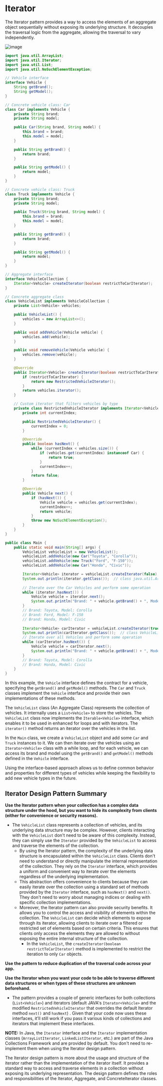 # Iterator
The Iterator pattern provides a way to access the elements of an aggregate object sequentially without exposing its underlying structure. It decouples the traversal logic from the aggregate, allowing the traversal to vary independently.

![image](https://github.com/boushphong/Design-Patterns/assets/59940078/39794cea-a755-46d9-83d5-430f1e6a3643)

```java
import java.util.ArrayList;
import java.util.Iterator;
import java.util.List;
import java.util.NoSuchElementException;

// Vehicle interface
interface Vehicle {
    String getBrand();
    String getModel();
}

// Concrete vehicle class: Car
class Car implements Vehicle {
    private String brand;
    private String model;

    public Car(String brand, String model) {
        this.brand = brand;
        this.model = model;
    }

    public String getBrand() {
        return brand;
    }

    public String getModel() {
        return model;
    }
}

// Concrete vehicle class: Truck
class Truck implements Vehicle {
    private String brand;
    private String model;

    public Truck(String brand, String model) {
        this.brand = brand;
        this.model = model;
    }

    public String getBrand() {
        return brand;
    }

    public String getModel() {
        return model;
    }
}

// Aggregate interface
interface VehicleCollection {
    Iterator<Vehicle> createIterator(boolean restrictToCarIterator);
}

// Concrete aggregate class
class VehicleList implements VehicleCollection {
    private List<Vehicle> vehicles;

    public VehicleList() {
        vehicles = new ArrayList<>();
    }

    public void addVehicle(Vehicle vehicle) {
        vehicles.add(vehicle);
    }

    public void removeVehicle(Vehicle vehicle) {
        vehicles.remove(vehicle);
    }

    @Override
    public Iterator<Vehicle> createIterator(boolean restrictToCarIterator) {
        if (restrictToCarIterator) {
            return new RestrictedVehicleIterator();
        }
        return vehicles.iterator();
    }

    // Custom iterator that filters vehicles by type
    private class RestrictedVehicleIterator implements Iterator<Vehicle> {
        private int currentIndex;

        public RestrictedVehicleIterator() {
            currentIndex = 0;
        }

        @Override
        public boolean hasNext() {
            while (currentIndex < vehicles.size()) {
                if (vehicles.get(currentIndex) instanceof Car) {
                    return true;
                }
                currentIndex++;
            }
            return false;
        }

        @Override
        public Vehicle next() {
            if (hasNext()) {
                Vehicle vehicle = vehicles.get(currentIndex);
                currentIndex++;
                return vehicle;
            }
            throw new NoSuchElementException();
        }
    }
}

public class Main {
    public static void main(String[] args) {
        VehicleList vehicleList = new VehicleList();
        vehicleList.addVehicle(new Car("Toyota", "Corolla"));
        vehicleList.addVehicle(new Truck("Ford", "F-150"));
        vehicleList.addVehicle(new Car("Honda", "Civic"));

        Iterator<Vehicle> iterator = vehicleList.createIterator(false);
        System.out.println(iterator.getClass());  // class java.util.ArrayList$Itr
        
        // Iterate over the Car Vehicles and perform some operation
        while (iterator.hasNext()) {
            Vehicle vehicle = iterator.next();
            System.out.println("Brand: " + vehicle.getBrand() + ", Model: " + vehicle.getModel());
        }
        // Brand: Toyota, Model: Corolla
        // Brand: Ford, Model: F-150
        // Brand: Honda, Model: Civic
        
        Iterator<Vehicle> carIterator = vehicleList.createIterator(true);
        System.out.println(carIterator.getClass());  // class VehicleList$RestrictedVehicleIterator
        // Iterate over all Vehicles and perform some operation
        while (carIterator.hasNext()) {
            Vehicle vehicle = carIterator.next();
            System.out.println("Brand: " + vehicle.getBrand() + ", Model: " + vehicle.getModel());
        }
        // Brand: Toyota, Model: Corolla
        // Brand: Honda, Model: Civic
    }
}

```

In this example, the `Vehicle` interface defines the contract for a vehicle, specifying the `getBrand()` and `getModel()` methods. The `Car` and `Truck` classes implement the `Vehicle` interface and provide their own implementations of these methods.

The `VehicleList` class (An Aggregate Class) represents the collection of vehicles. It internally uses a `List<Vehicle>` to store the vehicles. The `VehicleList` class now implements the `Iterable<Vehicle>` interface, which enables it to be used in enhanced for loops and with iterators. The `iterator()` method returns an iterator over the vehicles in the list.

In the `Main` class, we create a `VehicleList` object and add some `Car` and `Truck` instances to it. We can then iterate over the vehicles using an `Iterator<Vehicle>` class with a while loop, and for each vehicle, we can access its brand and model using the `getBrand()` and `getModel()` methods defined in the `Vehicle` interface.

Using the interface-based approach allows us to define common behavior and properties for different types of vehicles while keeping the flexibility to add new vehicle types in the future.

## Iterator Design Pattern Summary
**Use the Iterator pattern when your collection has a complex data structure under the hood, but you want to hide its complexity from clients (either for convenience or security reasons).**

- The `VehicleList` class represents a collection of vehicles, and its underlying data structure may be complex. However, clients interacting with the `VehicleList` don't need to be aware of this complexity. Instead, they can simply use the `Iterator` provided by the `VehicleList` to access and traverse the elements of the collection.
  - By using the Iterator pattern, the complexity of the underlying data structure is encapsulated within the `VehicleList` class. Clients don't need to understand or directly manipulate the internal representation of the collection. They rely on the `Iterator` interface, which provides a uniform and convenient way to iterate over the elements regardless of the underlying implementation.
  - This abstraction offers convenience to clients because they can easily iterate over the collection using a standard set of methods provided by the `Iterator` interface, such as `hasNext()` and `next()`. They don't need to worry about managing indices or dealing with specific collection implementations.
  - Moreover, the Iterator pattern can also provide security benefits. It allows you to control the access and visibility of elements within the collection. The `VehicleList` can decide which elements to expose through its iterator, allowing clients to iterate over a filtered or restricted set of elements based on certain criteria. This ensures that clients only access the elements they are allowed to without exposing the entire internal structure of the collection.
    - In the `VehicleList`, the `createIterator(boolean restrictToCarIterator)` method is implemented to restrict the iteration to only `Car` objects.

**Use the pattern to reduce duplication of the traversal code across your app.**

**Use the Iterator when you want your code to be able to traverse different data structures or when types of these structures are unknown beforehand.**

- The pattern provides a couple of generic interfaces for both collections (`List<Vehicle>`) and iterators (default JAVA's `Iterator<Vehicle>` and the modified `RestrictedVehicleIterator` that overrides the default Iterator method `next()` and `hasNext`) . Given that your code now uses these interfaces, it’ll still work if you pass it various kinds of collections and iterators that implement these interfaces.

**NOTE:**
In Java, the `Iterator` interface and the `Iterator` implementation classes (`ArrayListIterator`, `LinkedListIterator`, etc.) are part of the Java Collections Framework and are provided by default. You don't need to re-implement them when using the Iterator design pattern.

The Iterator design pattern is more about the usage and structure of the iterator rather than the implementation of the iterator itself. It provides a standard way to access and traverse elements in a collection without exposing its underlying representation. The design pattern defines the roles and responsibilities of the Iterator, Aggregate, and ConcreteIterator classes.
